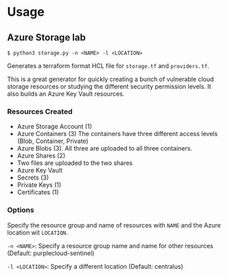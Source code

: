 # Usage

## Azure Storage lab 

```$ python3 storage.py -n <NAME> -l <LOCATION>```

Generates a terraform format HCL file for ```storage.tf``` and ```providers.tf```.

This is a great generator for quickly creating a bunch of vulnerable cloud storage resources or studying the different security permission levels.  It also builds an Azure Key Vault resources.

### Resources Created

* Azure Storage Account (1)
* Azure Containers (3)
The containers have three different access levels (Blob, Container, Private)
* Azure Blobs (3).  All three are uploaded to all three containers.
* Azure Shares (2)
* Two files are uploaded to the two shares
* Azure Key Vault
* Secrets (3)
* Private Keys (1)
* Certificates (1) 

### Options

Specify the resource group and name of resources with ```NAME``` and the Azure location wit ```LOCATION```.

```-n <NAME>```:  Specify a resource group name and name for other resources (Default: purplecloud-sentinel)

```-l <LOCATION>```:  Specify a different location (Default: centralus)

